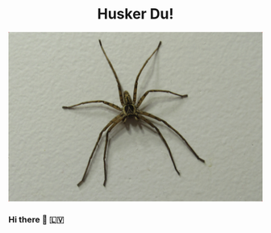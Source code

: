 <h1 align='center'>Husker Du!</h1>

<img src="https://github.com/ojarsbuddy/ojarsbuddy/blob/master/images/spidey.jpg">

### Hi there :rocket: :latvia:

<!--
**ojarsbuddy/ojarsbuddy** is a ✨ _special_ ✨ repository because its `README.md` (this file) appears on your GitHub profile.

Here are some ideas to get you started:

- 🔭 I’m currently working on ...
- 🌱 I’m currently learning ...
- 👯 I’m looking to collaborate on ...
- 🤔 I’m looking for help with ...
- 💬 Ask me about ...
- 📫 How to reach me: ...
- 😄 Pronouns: ...
- ⚡ Fun fact: ...
-->

